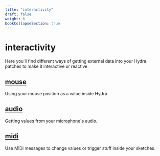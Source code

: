```yaml
---
title: "interactivity"
draft: false
weight: 6
bookCollapseSection: true
---
```


# interactivity

Here you'll find different ways of getting external data into your Hydra patches to make it interactive or reactive.

## [mouse](mouse)

Using your mouse position as a value inside Hydra.

## [audio](audio)

Getting values from your microphone's audio.

## [midi](midi)

Use MIDI messages to change values or trigger stuff inside your sketches.
